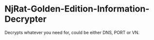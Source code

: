 # NjRat-Golden-Edition-Information-Decrypter
Decrypts whatever you need for, could be either DNS, PORT or VN.
